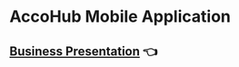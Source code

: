 # AccoHub Mobile Application

## [Business Presentation](https://www.behance.net/gallery/183677189/AccoHub-Business-Presentation) 👈
